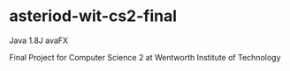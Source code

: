 # asteriod-wit-cs2-final
Java 1.8J avaFX

Final Project for Computer Science 2 at Wentworth Institute of Technology
